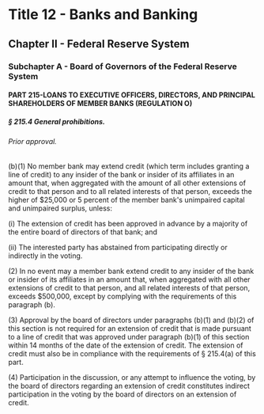 
# Title 12 - Banks and Banking
## Chapter II - Federal Reserve System
### Subchapter A - Board of Governors of the Federal Reserve System
#### PART 215-LOANS TO EXECUTIVE OFFICERS, DIRECTORS, AND PRINCIPAL SHAREHOLDERS OF MEMBER BANKS (REGULATION O)
##### § 215.4 General prohibitions.
###### Prior approval.

(b)(1) No member bank may extend credit (which term includes granting a line of credit) to any insider of the bank or insider of its affiliates in an amount that, when aggregated with the amount of all other extensions of credit to that person and to all related interests of that person, exceeds the higher of $25,000 or 5 percent of the member bank's unimpaired capital and unimpaired surplus, unless:

(i) The extension of credit has been approved in advance by a majority of the entire board of directors of that bank; and

(ii) The interested party has abstained from participating directly or indirectly in the voting.

(2) In no event may a member bank extend credit to any insider of the bank or insider of its affiliates in an amount that, when aggregated with all other extensions of credit to that person, and all related interests of that person, exceeds $500,000, except by complying with the requirements of this paragraph (b).

(3) Approval by the board of directors under paragraphs (b)(1) and (b)(2) of this section is not required for an extension of credit that is made pursuant to a line of credit that was approved under paragraph (b)(1) of this section within 14 months of the date of the extension of credit. The extension of credit must also be in compliance with the requirements of § 215.4(a) of this part.

(4) Participation in the discussion, or any attempt to influence the voting, by the board of directors regarding an extension of credit constitutes indirect participation in the voting by the board of directors on an extension of credit.
